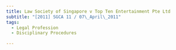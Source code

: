 ```yaml
---
title: Law Society of Singapore v Top Ten Entertainment Pte Ltd
subtitle: "[2011] SGCA 11 / 07\_April\_2011"
tags:
  - Legal Profession
  - Disciplinary Procedures

---
```


